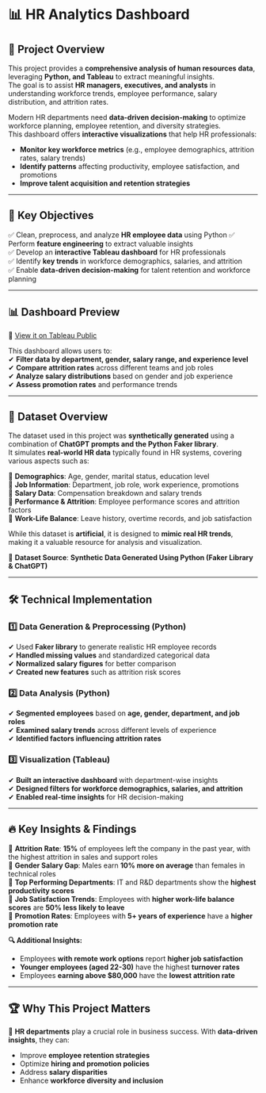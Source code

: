 # 📊 HR Analytics Dashboard  

## 📌 Project Overview  
This project provides a **comprehensive analysis of human resources data**, leveraging **Python, and Tableau** to extract meaningful insights.  
The goal is to assist **HR managers, executives, and analysts** in understanding workforce trends, employee performance, salary distribution, and attrition rates.  

Modern HR departments need **data-driven decision-making** to optimize workforce planning, employee retention, and diversity strategies.  
This dashboard offers **interactive visualizations** that help HR professionals:  
- **Monitor key workforce metrics** (e.g., employee demographics, attrition rates, salary trends)  
- **Identify patterns** affecting productivity, employee satisfaction, and promotions  
- **Improve talent acquisition and retention strategies**  

---

## 🎯 **Key Objectives**  
✅ Clean, preprocess, and analyze **HR employee data** using Python 
✅ Perform **feature engineering** to extract valuable insights  
✅ Develop an **interactive Tableau dashboard** for HR professionals  
✅ Identify **key trends** in workforce demographics, salaries, and attrition  
✅ Enable **data-driven decision-making** for talent retention and workforce planning  

---

## 📊 **Dashboard Preview**  
🔗 [View it on Tableau Public](https://public.tableau.com/views/HRAnalyticsDashboard_17392889806290/HRSummary)  

This dashboard allows users to:  
✔ **Filter data by department, gender, salary range, and experience level**  
✔ **Compare attrition rates** across different teams and job roles  
✔ **Analyze salary distributions** based on gender and job experience  
✔ **Assess promotion rates** and performance trends  

---

## 📂 **Dataset Overview**  
The dataset used in this project was **synthetically generated** using a combination of **ChatGPT prompts and the Python Faker library**.  
It simulates **real-world HR data** typically found in HR systems, covering various aspects such as:  

🔹 **Demographics**: Age, gender, marital status, education level  
🔹 **Job Information**: Department, job role, work experience, promotions  
🔹 **Salary Data**: Compensation breakdown and salary trends  
🔹 **Performance & Attrition**: Employee performance scores and attrition factors  
🔹 **Work-Life Balance**: Leave history, overtime records, and job satisfaction  

While this dataset is **artificial**, it is designed to **mimic real HR trends**, making it a valuable resource for analysis and visualization.  

📌 **Dataset Source**: **Synthetic Data Generated Using Python (Faker Library & ChatGPT)**  

---

## 🛠 **Technical Implementation**  
### **1️⃣ Data Generation & Preprocessing (Python)**  
✔ Used **Faker library** to generate realistic HR employee records  
✔ **Handled missing values** and standardized categorical data  
✔ **Normalized salary figures** for better comparison  
✔ **Created new features** such as attrition risk scores  

### **2️⃣ Data Analysis (Python)**  
✔ **Segmented employees** based on **age, gender, department, and job roles**  
✔ **Examined salary trends** across different levels of experience  
✔ **Identified factors influencing attrition rates**  

### **3️⃣ Visualization (Tableau)**  
✔ **Built an interactive dashboard** with department-wise insights  
✔ **Designed filters for workforce demographics, salaries, and attrition**  
✔ **Enabled real-time insights** for HR decision-making  

---

## 🔥 **Key Insights & Findings**  
📌 **Attrition Rate**: **15%** of employees left the company in the past year, with the highest attrition in sales and support roles  
📌 **Gender Salary Gap**: Males earn **10% more on average** than females in technical roles  
📌 **Top Performing Departments**: IT and R&D departments show the **highest productivity scores**  
📌 **Job Satisfaction Trends**: Employees with **higher work-life balance scores** are **50% less likely to leave**  
📌 **Promotion Rates**: Employees with **5+ years of experience** have a **higher promotion rate**  

**🔍 Additional Insights:**  
- Employees **with remote work options** report **higher job satisfaction**  
- **Younger employees (aged 22-30)** have the highest **turnover rates**  
- Employees **earning above $80,000** have the **lowest attrition rate**  

---

## 🏆 **Why This Project Matters**  
📌 **HR departments** play a crucial role in business success. With **data-driven insights**, they can:  
- Improve **employee retention strategies**  
- Optimize **hiring and promotion policies**  
- Address **salary disparities**  
- Enhance **workforce diversity and inclusion**  

